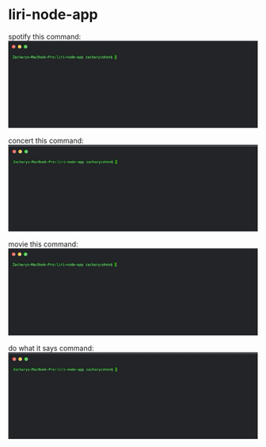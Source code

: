 # liri-node-app

spotify this command:
![](liri-spotify-this.gif)

concert this command:
![](liri-concert-this.gif)

movie this command:
![](liri-movie-this.gif)

do what it says command:
![](liri-what-says.gif)
